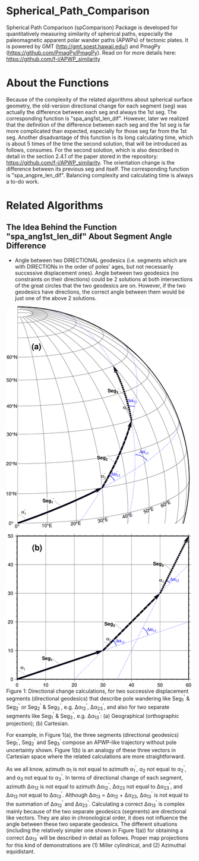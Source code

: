 # Spherical_Path_Comparison
Spherical Path Comparison (spComparison) Package is developed for quantitatively
measuring similarity of spherical paths, especially the paleomagnetic apparent
polar wander paths (APWPs) of tectonic plates. It is powered by GMT
(http://gmt.soest.hawaii.edu/) and PmagPy (https://github.com/PmagPy/PmagPy).
Read on for more details here: https://github.com/f-i/APWP_similarity

# About the Functions
Because of the complexity of the related algorithms about spherical surface
geometry, the old-version directional change for each segment (seg) was actually
the difference between each seg and always the 1st seg. The corresponding
function is "spa_ang1st_len_dif". However, later we realized that the definition
of the difference between each seg and the 1st seg is far more complicated than
expected, especially for those seg far from the 1st seg. Another disadvantage
of this function is its long calculating time, which is about 5 times of the
time the second solution, that will be introduced as follows, consumes. For the
second solution, which is also described in detail in the section 2.4.1 of the
paper stored in the repository: https://github.com/f-i/APWP_similarity. The
orientation change is the difference between its previous seg and itself. The
corresponding function is "spa_angpre_len_dif". Balancing complexity and
calculating time is always a to-do work.

# Related Algorithms

## The Idea Behind the Function "spa_ang1st_len_dif" About Segment Angle Difference

* Angle between two DIRECTIONAL geodesics (i.e. segments which are with
  DIRECTIONs in the order of poles' ages, but not necessarily successive
  displacement ones). Angle between two geodesics (no constraints on their
  directions) could be 2 solutions at both intersections of the great circles
  that the two geodesics are on. However, if the two geodesics have directions,
  the correct angle between them would be just one of the above 2 solutions.

![](fig1directionalGeodesics.png?raw=true)
Figure 1: Directional change calculations, for two successive displacement
segments (directional geodesics) that describe pole wandering like
Seg<sub>1</sub><sup>'</sup> & Seg<sub>2</sub><sup>'</sup> or
Seg<sub>2</sub><sup>'</sup> & Seg<sub>3</sub><sup>'</sup>, e.g.
&Delta;&alpha;<sub>12</sub><sup>'</sup>,
&Delta;&alpha;<sub>23</sub><sup>'</sup>, and also for two separate segments like
Seg<sub>1</sub><sup>'</sup> & Seg<sub>3</sub><sup>'</sup>, e.g.
&Delta;&alpha;<sub>13</sub><sup>'</sup>: (a) Geographical (orthographic
projection); (b) Cartesian.

For example, in Figure 1(a), the three segments (directional geodesics)
Seg<sub>1</sub><sup>'</sup>, Seg<sub>2</sub><sup>'</sup> and
Seg<sub>3</sub><sup>'</sup> compose an APWP-like trajectory without pole
uncertainty shown. Figure 1(b) is an analogy of these three vectors in Cartesian
space where the related calculations are more straightforward.

As we all know, azimuth &alpha;<sub>1</sub> is not equal to azimuth
&alpha;<sub>1</sub><sup>'</sup>, &alpha;<sub>2</sub> not equal to
&alpha;<sub>2</sub><sup>'</sup>, and &alpha;<sub>3</sub> not equal to
&alpha;<sub>3</sub><sup>'</sup>. In terms of directional change of each segment,
azimuth &Delta;&alpha;<sub>12</sub> is not equal to azimuth
&Delta;&alpha;<sub>12</sub><sup>'</sup>, &Delta;&alpha;<sub>23</sub> not equal
to &Delta;&alpha;<sub>23</sub><sup>'</sup>, and &Delta;&alpha;<sub>13</sub>
not equal to &Delta;&alpha;<sub>13</sub><sup>'</sup>. Although
&Delta;&alpha;<sub>13</sub> = &Delta;&alpha;<sub>12</sub> +
&Delta;&alpha;<sub>23</sub>, &Delta;&alpha;<sub>13</sub><sup>'</sup> is not
equal to the summation of &Delta;&alpha;<sub>12</sub><sup>'</sup> and
&Delta;&alpha;<sub>23</sub><sup>'</sup>. Calculating a correct
&Delta;&alpha;<sub>13</sub><sup>'</sup> is complex mainly because of the two
separate geodesics (segments) are directional like vectors. They are also in
chronological order, it does not influence the angle between these two separate
geodesics. The different situations (including the relatively simpler one shown
in Figure 1(a)) for obtaining a correct &Delta;&alpha;<sub>13</sub><sup>'</sup>
will be described in detail as follows. Proper map projections for this kind of
demonstrations are (1) Miller cylindrical, and (2) Azimuthal equidistant.
